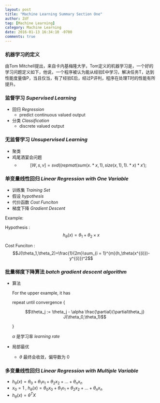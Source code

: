```yaml
---
layout: post
title: "Machine Learning Summary Section One"
author: Zdf
tag: [Machine Learning]
category: Machine Learning
date: 2016-01-13 16:34:10 -0700
comments: true
---
```


### 机器学习的定义
由Tom Mitchell提出，来自卡内基梅隆大学，Tom定义的机器学习是，一个好的学习问题定义如下，他说，一个程序被认为能从经验E中学习，解决任务T，达到性能度量值P，当且仅当，有了经验E后，经过P评判，程序在处理T时的性能有所提升。

### 监督学习 _Supervised Learning_
* 回归 _Regression_ 
    * predict continuous valued output
* 分类 _Classification_
	* discrete valued output

### 无监督学习 _Unsupervised Learning_
* 聚类
* 鸡尾酒宴会问题
	* $$[W,s,v] = svd((repmat(sum(x.*x,1),size(x,1),1).*x)*x');$$
	
### 单变量线性回归 _Linear Regression with One Variable_

* 训练集 _Training Set_
* 假设 _hypothesis_
* 代价函数 _Cost Funciton_
* 梯度下降 _Gradient Descent_

Example:

Hypothesis : $$h_{\theta}(x)={\theta}_1 + {\theta}_2 \times x$$

Cost Funciton : $$J(\theta_1,\theta_2)=\frac{1}{2m}\sum_{i = 1}^{m}(h_\theta(x^{(i)})-y^{(i)})^2$$


### 批量梯度下降算法 _batch gradient descent algorithm_

* 算法
    
    For the upper example, it has

    repeat until convergence {

    $$\theta_j := \theta_j - \alpha \frac{\partial}{\partial\theta_j} J(\theta_0,\theta_1)$$

    }
    
    $\alpha$ 是学习率 _learning rate_

* 局部最优
    * $\theta$ 最终会收敛，偏导数为 $0$
	
### 多变量线性回归 _Linear Regression with Multiple Variable_

* $h_{\theta}(x)=\theta_{0} + \theta_{1}x_{1} + \theta_{2}x_{2} + ... + \theta_{n}x_{n}$
* $x_{0} = 1$ , $h_{\theta}(x)=\theta_{0}x_{0} + \theta_{1}x_{1} + \theta_{2}x_{2} + ... + \theta_{n}x_{n}$
* $h_{\theta}(x)=\theta^{T}X$
